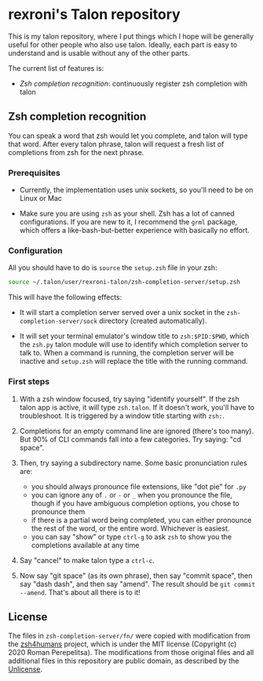 # rexroni's Talon repository

This is my talon repository, where I put things which I hope will be generally
useful for other people who also use talon.  Ideally, each part is easy to
understand and is usable without any of the other parts.

The current list of features is:

* *Zsh completion recognition*: continuously register zsh completion with talon

## Zsh completion recognition

You can speak a word that zsh would let you complete, and talon will type that
word.  After every talon phrase, talon will request a fresh list of completions
from zsh for the next phrase.

### Prerequisites

- Currently, the implementation uses unix sockets, so you'll need to be on
  Linux or Mac

- Make sure you are using `zsh` as your shell.  Zsh has a lot of canned
  configurations.  If you are new to it, I recommend the `grml` package, which
  offers a like-bash-but-better experience with basically no effort.

### Configuration

All you should have to do is `source` the `setup.zsh` file in your zsh:

```sh
source ~/.talon/user/rexroni-talon/zsh-completion-server/setup.zsh
```

This will have the following effects:

- It will start a completion server served over a unix socket in the
  `zsh-completion-server/sock` directory (created automatically).

- It will set your terminal emulator's window title to `zsh:$PID:$PWD`,
  which the `zsh.py` talon module will use to identify which completion
  server to talk to.  When a command is running, the completion server will
  be inactive and `setup.zsh` will replace the title with the running
  command.

### First steps

1. With a zsh window focused, try saying "identify yourself".  If the zsh talon
   app is active, it will type `zsh.talon`.  If it doesn't work, you'll have to
   troubleshoot.  It is triggered by a window title starting with `zsh:`.

1. Completions for an empty command line are ignored (there's too many).  But
   90% of CLI commands fall into a few categories.  Try saying: "cd space".

1. Then, try saying a subdirectory name.  Some basic pronunciation rules are:
   - you should always pronounce file extensions, like "dot pie" for `.py`
   - you can ignore any of `.` or `-` or `_` when you pronounce the file,
     though if you have ambiguous completion options, you chose to pronounce
     them
   - if there is a partial word being completed, you can either pronounce the
     rest of the word, or the entire word.  Whichever is easiest.
   - you can say "show" or type `ctrl-g` to ask `zsh` to show you the
     completions available at any time

1. Say "cancel" to make talon type a `ctrl-c`.

1. Now say "git space" (as its own phrase), then say "commit space", then say
   "dash dash", and then say "amend".  The result should be
   `git commit --amend`.  That's about all there is to it!

## License

The files in `zsh-completion-server/fn/` were copied with modification from the
[zsh4humans](https://github.com/romkatv/zsh4humans) project, which is under the
MIT license (Copyright (c) 2020 Roman Perepelitsa).  The modifications from
those original files and all additional files in this repository are public
domain, as described by the [Unlicense](https://unlicense.org).
